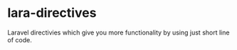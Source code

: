 # lara-directives
Laravel directivies which give you more functionality by using just short line of code.
